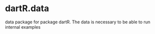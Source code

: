 # dartR.data
data package for package dartR. The data is necessary to be able to run internal examples

